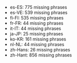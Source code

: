 - es-ES: 775 missing phrases
- es-VE: 539 missing phrases
- fi-FI: 535 missing phrases
- fr-FR: 44 missing phrases
- it-IT: 44 missing phrases
- ja-JP: 25 missing phrases
- ko-KR: 161 missing phrases
- nl-NL: 44 missing phrases
- zh-Hans: 26 missing phrases
- zh-Hant: 856 missing phrases

